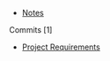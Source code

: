 - [Notes](notes/notes.md)

Commits [1]

- [Project Requirements](https://my.learn.co/courses/653/pages/phase-3-project-cli?module_item_id=95439)